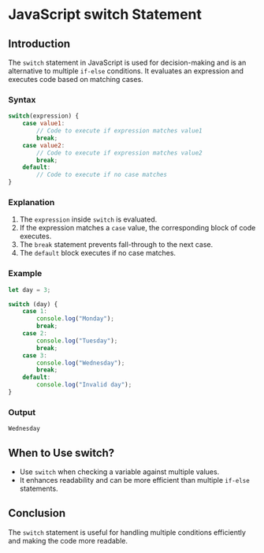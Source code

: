 # JavaScript switch Statement

## Introduction
The `switch` statement in JavaScript is used for decision-making and is an alternative to multiple `if-else` conditions. It evaluates an expression and executes code based on matching cases.

### Syntax
```javascript
switch(expression) {
    case value1:
        // Code to execute if expression matches value1
        break;
    case value2:
        // Code to execute if expression matches value2
        break;
    default:
        // Code to execute if no case matches
}
```

### Explanation
1. The `expression` inside `switch` is evaluated.
2. If the expression matches a `case` value, the corresponding block of code executes.
3. The `break` statement prevents fall-through to the next case.
4. The `default` block executes if no case matches.

### Example
```javascript
let day = 3;

switch (day) {
    case 1:
        console.log("Monday");
        break;
    case 2:
        console.log("Tuesday");
        break;
    case 3:
        console.log("Wednesday");
        break;
    default:
        console.log("Invalid day");
}
```

### Output
```
Wednesday
```

## When to Use switch?
- Use `switch` when checking a variable against multiple values.
- It enhances readability and can be more efficient than multiple `if-else` statements.

## Conclusion
The `switch` statement is useful for handling multiple conditions efficiently and making the code more readable.
